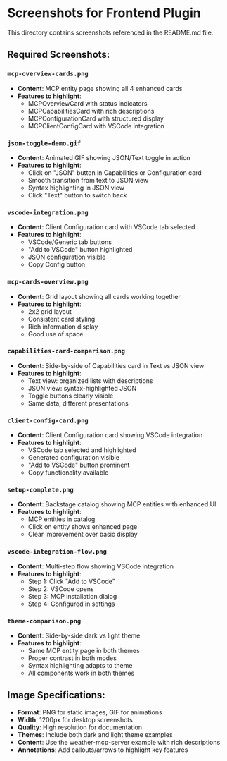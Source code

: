 # Screenshots for Frontend Plugin

This directory contains screenshots referenced in the README.md file.

## Required Screenshots:

### `mcp-overview-cards.png`
- **Content**: MCP entity page showing all 4 enhanced cards
- **Features to highlight**:
  - MCPOverviewCard with status indicators
  - MCPCapabilitiesCard with rich descriptions
  - MCPConfigurationCard with structured display
  - MCPClientConfigCard with VSCode integration

### `json-toggle-demo.gif`
- **Content**: Animated GIF showing JSON/Text toggle in action
- **Features to highlight**:
  - Click on "JSON" button in Capabilities or Configuration card
  - Smooth transition from text to JSON view
  - Syntax highlighting in JSON view
  - Click "Text" button to switch back

### `vscode-integration.png`
- **Content**: Client Configuration card with VSCode tab selected
- **Features to highlight**:
  - VSCode/Generic tab buttons
  - "Add to VSCode" button highlighted
  - JSON configuration visible
  - Copy Config button

### `mcp-cards-overview.png`
- **Content**: Grid layout showing all cards working together
- **Features to highlight**:
  - 2x2 grid layout
  - Consistent card styling
  - Rich information display
  - Good use of space

### `capabilities-card-comparison.png`
- **Content**: Side-by-side of Capabilities card in Text vs JSON view
- **Features to highlight**:
  - Text view: organized lists with descriptions
  - JSON view: syntax-highlighted JSON
  - Toggle buttons clearly visible
  - Same data, different presentations

### `client-config-card.png`
- **Content**: Client Configuration card showing VSCode integration
- **Features to highlight**:
  - VSCode tab selected and highlighted
  - Generated configuration visible
  - "Add to VSCode" button prominent
  - Copy functionality available

### `setup-complete.png`
- **Content**: Backstage catalog showing MCP entities with enhanced UI
- **Features to highlight**:
  - MCP entities in catalog
  - Click on entity shows enhanced page
  - Clear improvement over basic display

### `vscode-integration-flow.png`
- **Content**: Multi-step flow showing VSCode integration
- **Features to highlight**:
  - Step 1: Click "Add to VSCode"
  - Step 2: VSCode opens
  - Step 3: MCP installation dialog
  - Step 4: Configured in settings

### `theme-comparison.png`
- **Content**: Side-by-side dark vs light theme
- **Features to highlight**:
  - Same MCP entity page in both themes
  - Proper contrast in both modes
  - Syntax highlighting adapts to theme
  - All components work in both themes

## Image Specifications:
- **Format**: PNG for static images, GIF for animations
- **Width**: 1200px for desktop screenshots
- **Quality**: High resolution for documentation
- **Themes**: Include both dark and light theme examples
- **Content**: Use the weather-mcp-server example with rich descriptions
- **Annotations**: Add callouts/arrows to highlight key features